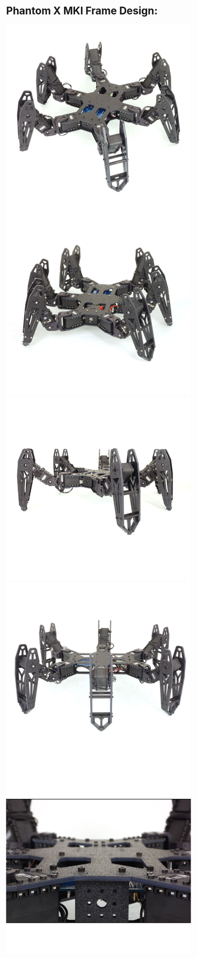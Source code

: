 # Phantom X MKI Frame Design:

![MuthSpider](../img/RK-PhantomX-Hexapod-AX-12a.jpg)<br>
![MuthSpider](../img/RK-PhantomX-Hexapod-AX-12c.jpg)<br>
![MuthSpider](../img/RK-PhantomX-Hexapod-AX-12f.jpg)<br>
![MuthSpider](../img/RK-PhantomX-Hexapod-AX-12g.jpg)<br>
![MuthSpider](../img/RK-PhantomX-Hexapod-AX-12i.jpg)<br>

